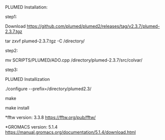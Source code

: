 PLUMED Installation:

step1: 

Download https://github.com/plumed/plumed2/releases/tag/v2.3.7/plumed-2.3.7.tgz

tar zxvf plumed-2.3.7.tgz -C /directory/


step2: 

mv SCRIPTS/PLUMED/ADO.cpp /directory/plumed-2.3.7/src/colvar/

step3: 

PLUMED Installization

./configure --prefix=/directory/plumed2.3/

make

make install


*fftw version: 3.3.8 https://fftw.org/pub/fftw/

*GROMACS version: 5.1.4 https://manual.gromacs.org/documentation/5.1.4/download.html
